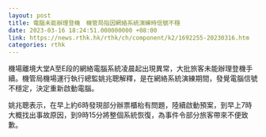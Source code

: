 ```yaml
---
layout: post
title: 電腦未能辦理登機　機管局指因網絡系統演練時信號不穩
date: 2023-03-16 18:24:51.000000000 +08:00
link: https://news.rthk.hk/rthk/ch/component/k2/1692255-20230316.htm
categories: rthk
---
```


機場離境大堂A至E段的網絡電腦系統凌晨起出現異常，大批旅客未能辦理登機手續。機管局機場運行執行總監姚兆聰解釋，是在網絡系統演練期間，發覺電腦信號不穩定，決定重新啟動電腦。

姚兆聰表示，在早上約6時發現部分辦票櫃枱有問題，陸續啟動預案，到早上7時大概找出事故原因，到9時15分將整個系統恢復，為事件令部分旅客帶來不便致歉。
